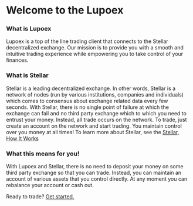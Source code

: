 # Welcome to the Lupoex

### What is Lupoex
Lupoex is a top of the line trading client that connects to the Stellar decentralized exchange.
Our mission is to provide you with a smooth and intuitive trading experience while empowering you to take control of your finances.

### What is Stellar
Stellar is a leading decentralized exchange. In other words, Stellar is a network of nodes (run by various institutions, companies and individuals)
which comes to consensus about exchange related data every few seconds. With Stellar, there is no single point of failure at which the exchange can fail and no third party exchange which
to which you need to entrust your money. Instead, all trade occurs on the network. To trade, just create an account on the network and start trading. You maintain control over you money at all times!
To learn more about Stellar, see the <a href="https://www.stellar.org/how-it-works/stellar-basics/" target="_blank">Stellar, How It Works</a>

### What this means for you!

With Lupoex and Stellar, there is no need to deposit your money on some third party exchange so that you can trade.
Instead, you can maintain an account of various assets that you control directly. At any moment you can rebalance your account or cash out.

Ready to trade? [Get started.](/getting-started/overview)
